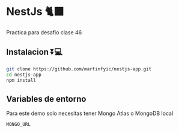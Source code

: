 # NestJs 🐈‍⬛

Practica para desafio clase 46

## Instalacion ⏬💻

```bash
git clone https://github.com/martinfyic/nestjs-app.git
cd nestjs-app
npm install
```

## Variables de entorno

Para este demo solo necesitas tener Mongo Atlas o MongoDB local

`MONGO_URL`
